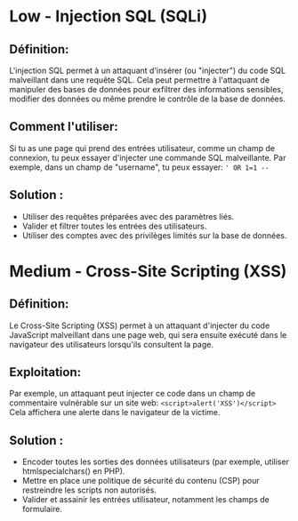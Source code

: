 # Low - Injection SQL (SQLi)
## Définition:
L'injection SQL permet à un attaquant d'insérer (ou "injecter") du code SQL malveillant dans une requête SQL. Cela peut permettre à l'attaquant de manipuler des bases de données pour exfiltrer des informations sensibles, modifier des données ou même prendre le contrôle de la base de données.
## Comment l'utiliser:
Si tu as une page qui prend des entrées utilisateur, comme un champ de connexion, tu peux essayer d'injecter une commande SQL malveillante. Par exemple, dans un champ de "username", tu peux essayer: ```' OR 1=1 --```
## Solution :
- Utiliser des requêtes préparées avec des paramètres liés.
- Valider et filtrer toutes les entrées des utilisateurs.
- Utiliser des comptes avec des privilèges limités sur la base de données.

# Medium - Cross-Site Scripting (XSS)
## Définition:
Le Cross-Site Scripting (XSS) permet à un attaquant d'injecter du code JavaScript malveillant dans une page web, qui sera ensuite exécuté dans le navigateur des utilisateurs lorsqu'ils consultent la page.
## Exploitation:
Par exemple, un attaquant peut injecter ce code dans un champ de commentaire vulnérable sur un site web: ```<script>alert('XSS')</script>```
Cela affichera une alerte dans le navigateur de la victime.
## Solution :
- Encoder toutes les sorties des données utilisateurs (par exemple, utiliser htmlspecialchars() en PHP).
- Mettre en place une politique de sécurité du contenu (CSP) pour restreindre les scripts non autorisés.
- Valider et assainir les entrées utilisateur, notamment les champs de formulaire.